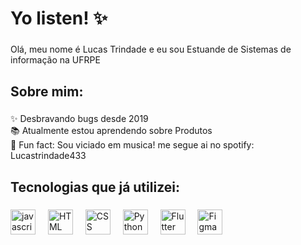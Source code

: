 <h1 align="left">Yo listen! ✨</h1>

###

<p align="left">Olá, meu nome é Lucas Trindade e eu sou Estuande de Sistemas de informação na UFRPE</p>

###

<h2 align="left">Sobre mim:</h2>

###

<p align="left">✨ Desbravando bugs desde 2019<br>📚 Atualmente estou aprendendo sobre Produtos<br>🎲 Fun fact: Sou viciado em musica! me segue ai no spotify: Lucastrindade433</p>

###

<h2 align="left">Tecnologias que já utilizei:</h2>

###

<div align="left">
  <img src="https://cdn.jsdelivr.net/gh/devicons/devicon/icons/javascript/javascript-original.svg" height="40" alt="javascript logo"  />
  <img width="12" />
  <img src="https://cdn.jsdelivr.net/gh/devicons/devicon/icons/html5/html5-original.svg" height="40" alt="HTML logo"  />
  <img width="12" />
  <img src="https://cdn.jsdelivr.net/gh/devicons/devicon/icons/css3/css3-original.svg" height="40" alt="CSS logo"  />
  <img width="12" />
  <img src="https://cdn.jsdelivr.net/gh/devicons/devicon/icons/python/python-original.svg" height="40" alt="Python logo"  />
  <img width="12" />
  <img src="https://cdn.jsdelivr.net/gh/devicons/devicon/icons/flutter/flutter-original.svg" height="40" alt="Flutter logo"  />
  <img width="12" />
  <img src="https://cdn.jsdelivr.net/gh/devicons/devicon/icons/figma/figma-original.svg" height="40" alt="Figma logo"  />
  <img width="12" />
</div>

###

